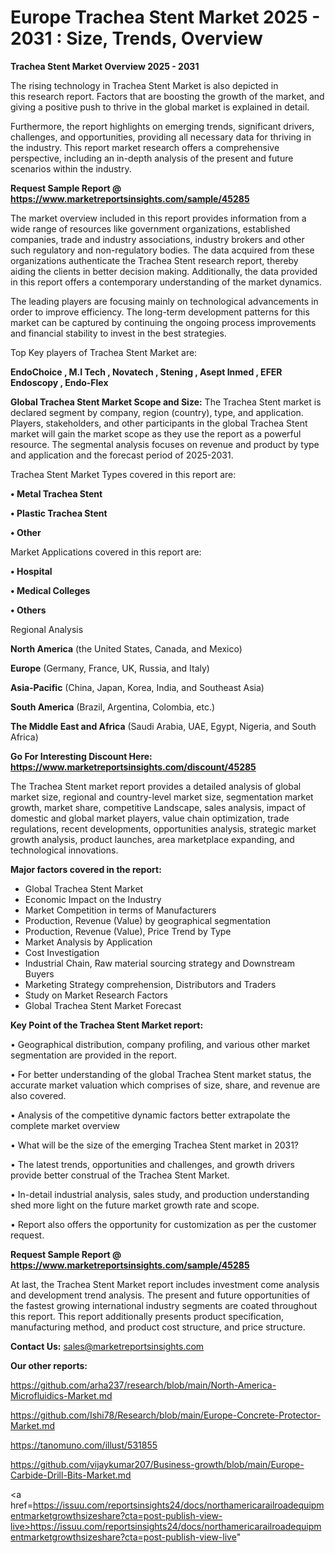 # Europe Trachea Stent Market 2025 - 2031 : Size, Trends, Overview

<Strong> Trachea Stent Market Overview 2025 - 2031</strong>

The rising technology in Trachea Stent Market is also depicted in this research report. Factors that are boosting the growth of the market, and giving a positive push to thrive in the global market is explained in detail.

Furthermore, the report highlights on emerging trends, significant drivers, challenges, and opportunities, providing all necessary data for thriving in the industry. This report market research offers a comprehensive perspective, including an in-depth analysis of the present and future scenarios within the industry.

<strong>Request Sample Report @ <a href=https://www.marketreportsinsights.com/sample/45285>https://www.marketreportsinsights.com/sample/45285</a></strong>

The market overview included in this report provides information from a wide range of resources like government organizations, established companies, trade and industry associations, industry brokers and other such regulatory and non-regulatory bodies. The data acquired from these organizations authenticate the Trachea Stent research report, thereby aiding the clients in better decision making. Additionally, the data provided in this report offers a contemporary understanding of the market dynamics.

The leading players are focusing mainly on technological advancements in order to improve efficiency. The long-term development patterns for this market can be captured by continuing the ongoing process improvements and financial stability to invest in the best strategies.

Top Key players of Trachea Stent Market are:

<strong>EndoChoice , M.I Tech , Novatech , Stening , Asept Inmed , EFER Endoscopy , Endo-Flex</strong>

<strong><b>Global Trachea Stent Market Scope and Size:</b></strong>
The Trachea Stent market is declared segment by company, region (country), type, and application. Players, stakeholders, and other participants in the global Trachea Stent market will gain the market scope as they use the report as a powerful resource. The segmental analysis focuses on revenue and product by type and application and the forecast period of 2025-2031.

Trachea Stent Market Types covered in this report are:

<strong>•  Metal Trachea Stent 

•  Plastic Trachea Stent 

•  Other</strong>

Market Applications covered in this report are:

<strong>•  Hospital 

•  Medical Colleges 

•  Others</strong> 

Regional Analysis

<strong>North America</strong> (the United States, Canada, and Mexico)

<strong>Europe</strong> (Germany, France, UK, Russia, and Italy)

<strong>Asia-Pacific</strong> (China, Japan, Korea, India, and Southeast Asia)

<strong>South America</strong> (Brazil, Argentina, Colombia, etc.)

<strong>The Middle East and Africa</strong> (Saudi Arabia, UAE, Egypt, Nigeria, and South Africa)

<strong>Go For Interesting Discount Here: <a href=https://www.marketreportsinsights.com/discount/45285>https://www.marketreportsinsights.com/discount/45285</a></strong>

The Trachea Stent market report provides a detailed analysis of global market size, regional and country-level market size, segmentation market growth, market share, competitive Landscape, sales analysis, impact of domestic and global market players, value chain optimization, trade regulations, recent developments, opportunities analysis, strategic market growth analysis, product launches, area marketplace expanding, and technological innovations.

<strong><b>Major factors covered in the report:</b></strong>
<ul>
  <li>Global Trachea Stent Market </li>
  <li>Economic Impact on the Industry</li>
  <li>Market Competition in terms of Manufacturers</li>
  <li>Production, Revenue (Value) by geographical segmentation</li>
  <li>Production, Revenue (Value), Price Trend by Type</li>
  <li>Market Analysis by Application</li>
  <li>Cost Investigation</li>
  <li>Industrial Chain, Raw material sourcing strategy and Downstream Buyers</li>
  <li>Marketing Strategy comprehension, Distributors and Traders</li>
  <li>Study on Market Research Factors</li>
  <li>Global Trachea Stent Market Forecast</li>
</ul>

<strong><b>Key Point of the Trachea Stent Market report:</b></strong>

• Geographical distribution, company profiling, and various other market segmentation are provided in the report.

• For better understanding of the global Trachea Stent market status, the accurate market valuation which comprises of size, share, and revenue are also covered.

• Analysis of the competitive dynamic factors better extrapolate the complete market overview

• What will be the size of the emerging Trachea Stent market in 2031?

• The latest trends, opportunities and challenges, and growth drivers provide better construal of the Trachea Stent Market.

• In-detail industrial analysis, sales study, and production understanding shed more light on the future market growth rate and scope.

• Report also offers the opportunity for customization as per the customer request.

<strong>Request Sample Report @ <a href=https://www.marketreportsinsights.com/sample/45285>https://www.marketreportsinsights.com/sample/45285</a></strong>

At last, the Trachea Stent Market report includes investment come analysis and development trend analysis. The present and future opportunities of the fastest growing international industry segments are coated throughout this report. This report additionally presents product specification, manufacturing method, and product cost structure, and price structure.

<strong>Contact Us:</strong>
sales@marketreportsinsights.com

<strong>Our other reports:</strong>

<a href=https://github.com/arha237/research/blob/main/North-America-Microfluidics-Market.md>https://github.com/arha237/research/blob/main/North-America-Microfluidics-Market.md</a>

<a href=https://github.com/Ishi78/Research/blob/main/Europe-Concrete-Protector-Market.md>https://github.com/Ishi78/Research/blob/main/Europe-Concrete-Protector-Market.md</a>

<a href=https://tanomuno.com/illust/531855>https://tanomuno.com/illust/531855</a>

<a href=https://github.com/vijaykumar207/Business-growth/blob/main/Europe-Carbide-Drill-Bits-Market.md>https://github.com/vijaykumar207/Business-growth/blob/main/Europe-Carbide-Drill-Bits-Market.md</a>

<a href=https://issuu.com/reportsinsights24/docs/northamericarailroadequipmentmarketgrowthsizeshare?cta=post-publish-view-live>https://issuu.com/reportsinsights24/docs/northamericarailroadequipmentmarketgrowthsizeshare?cta=post-publish-view-live</a>"
